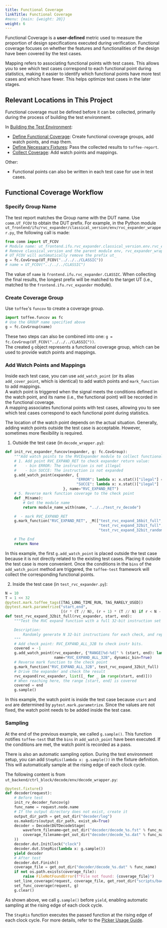 ```yaml
---
title: Functional Coverage
linkTitle: Functional Coverage
#menu: {main: {weight: 20}}
weight: 6
---
```


Functional Coverage is a **user-defined** metric used to measure the proportion of design specifications executed during verification. Functional coverage focuses on whether the features and functionalities of the design have been covered by the test cases.

Mapping refers to associating functional points with test cases. This allows you to see which test cases correspond to each functional point during statistics, making it easier to identify which functional points have more test cases and which have fewer. This helps optimize test cases in the later stages.

## Relevant Locations in This Project

Functional coverage must be defined before it can be collected, primarily during the process of building the test environment.

In [Building the Test Environment](https://open-verify.cc/UnityChipForXiangShan/docs/03_add_test/02_build_env/):

- [Define Functional Coverage](02_build_env.md#2-define-functional-coverage): Create functional coverage groups, add watch points, and map them.
- [Define Necessary Fixtures](02_build_env.md#3-define-necessary-fixtures): Pass the collected results to `toffee-report`.
- [Collect Coverage](02_build_env.md#4-collect-coverage): Add watch points and mappings.

Other:

- Functional points can also be written in each test case for use in test cases.

## Functional Coverage Workflow

### Specify Group Name

The test report matches the Group name with the DUT name. Use `comm.UT_FCOV` to obtain the DUT prefix. For example, in the Python module `ut_frontend/ifu/rvc_expander/classical_version/env/rvc_expander_wrapper.py`, the following call is made:

```python
from comm import UT_FCOV
# Module name: ut_frontend.ifu.rvc_expander.classical_version.env.rvc_expander_wrapper
# Remove classical_version and the parent module env, rvc_expander_wrapper using ../../../
# UT_FCOV will automatically remove the prefix ut_
g = fc.CovGroup(UT_FCOV("../../../CLASSIC"))
# name = UT_FCOV("../../../CLASSIC")
```

The value of `name` is `frontend.ifu.rvc_expander.CLASSIC`. When collecting the final results, the longest prefix will be matched to the target UT (i.e., matched to the `frontend.ifu.rvc_expander` module).

### Create Coverage Group

Use `toffee`'s `funcov` to create a coverage group.

```python
import toffee.funcov as fc
# Use the GROUP name specified above
g = fc.CovGroup(name)
```

These two steps can also be combined into one: `g = fc.CovGroup(UT_FCOV("../../../CLASSIC"))`.  
The created `g` object represents a functional coverage group, which can be used to provide watch points and mappings.

### Add Watch Points and Mappings

Inside each test case, you can use `add_watch_point` (or its alias `add_cover_point`, which is identical) to add watch points and `mark_function` to add mappings.  
A watch point is triggered when the signal meets the conditions defined in the watch point, and its name (i.e., the functional point) will be recorded in the functional coverage.  
A mapping associates functional points with test cases, allowing you to see which test cases correspond to each functional point during statistics.

The location of the watch point depends on the actual situation. Generally, adding watch points outside the test case is acceptable. However, sometimes more flexibility is required.

1. Outside the test case (in `decode_wrapper.py`):

```python
def init_rvc_expander_funcov(expander, g: fc.CovGroup):
    """Add watch points to the RVCExpander module to collect functional coverage information"""
    # 1. Add point RVC_EXPAND_RET to check expander return value:
    #    - bin ERROR: The instruction is not illegal
    #    - bin SUCCE: The instruction is not expanded
    g.add_watch_point(expander, {
                                "ERROR": lambda x: x.stat()["ilegal"] == False,
                                "SUCCE": lambda x: x.stat()["ilegal"] != False,
                          }, name="RVC_EXPAND_RET")
    # 5. Reverse mark function coverage to the check point
    def _M(name):
        # Get the module name
        return module_name_with(name, "../../test_rv_decode")

    #  - mark RVC_EXPAND_RET
    g.mark_function("RVC_EXPAND_RET", _M(["test_rvc_expand_16bit_full",
                                          "test_rvc_expand_32bit_full",
                                          "test_rvc_expand_32bit_randomN"]), bin_name=["ERROR", "SUCCE"])

    # The End
    return None
```

In this example, the first `g.add_watch_point` is placed outside the test case because it is not directly related to the existing test cases. Placing it outside the test case is more convenient. Once the conditions in the `bins` of the `add_watch_point` method are triggered, the `toffee-test` framework will collect the corresponding functional points.

2. Inside the test case (in `test_rvc_expander.py`):

```python
N = 10
T = 1 << 32
@pytest.mark.toffee_tags([TAG_LONG_TIME_RUN, TAG_RARELY_USED])
@pytest.mark.parametrize("start,end",
                         [(r * (T // N), (r + 1) * (T // N) if r < N - 1 else T) for r in range(N)])
def test_rvc_expand_32bit_full(rvc_expander, start, end):
    """Test the RVC expand function with a full 32-bit instruction set

    Description:
        Randomly generate N 32-bit instructions for each check, and repeat the process K times.
    """
    # Add check point: RVC_EXPAND_ALL_32B to check instr bits.
    covered = -1
    g.add_watch_point(rvc_expander, {"RANGE[%d-%d]" % (start, end): lambda _: covered == end},
                      name="RVC_EXPAND_ALL_32B", dynamic_bin=True)
    # Reverse mark function to the check point
    g.mark_function("RVC_EXPAND_ALL_32B", test_rvc_expand_32bit_full)
    # Drive the expander and check the result
    rvc_expand(rvc_expander, list([_ for _ in range(start, end)]))
    # When reaching here, the range [start, end] is covered
    covered = end
    g.sample()
```

In this example, the watch point is inside the test case because `start` and `end` are determined by `pytest.mark.parametrize`. Since the values are not fixed, the watch point needs to be added inside the test case.

### Sampling

At the end of the previous example, we called `g.sample()`. This function notifies `toffee-test` that the `bins` in `add_watch_point` have been executed. If the conditions are met, the watch point is recorded as a pass.

There is also an automatic sampling option. During the test environment setup, you can add `StepRis(lambda x: g.sample())` in the fixture definition. This will automatically sample at the rising edge of each clock cycle.

The following content is from `ut_backend/ctrl_block/decode/env/decode_wrapper.py`:

```python
@pytest.fixture()
def decoder(request):
    # Before test
    init_rv_decoder_funcov(g)
    func_name = request.node.name
    # If the output directory does not exist, create it
    output_dir_path = get_out_dir("decoder/log")
    os.makedirs(output_dir_path, exist_ok=True)
    decoder = Decode(DUTDecodeStage(
        waveform_filename=get_out_dir("decoder/decode_%s.fst" % func_name),
        coverage_filename=get_out_dir("decoder/decode_%s.dat" % func_name),
    ))
    decoder.dut.InitClock("clock")
    decoder.dut.StepRis(lambda x: g.sample())
    yield decoder
    # After test
    decoder.dut.Finish()
    coverage_file = get_out_dir("decoder/decode_%s.dat" % func_name)
    if not os.path.exists(coverage_file):
        raise FileNotFoundError(f"File not found: {coverage_file}")
    set_line_coverage(request, coverage_file, get_root_dir("scripts/backend_ctrlblock_decode"))
    set_func_coverage(request, g)
    g.clear()
```

As shown above, we call `g.sample()` before `yield`, enabling automatic sampling at the rising edge of each clock cycle.

The `StepRis` function executes the passed function at the rising edge of each clock cycle. For more details, refer to the [Picker Usage Guide](https://open-verify.cc/mlvp/docs/env_usage/picker_usage/).
